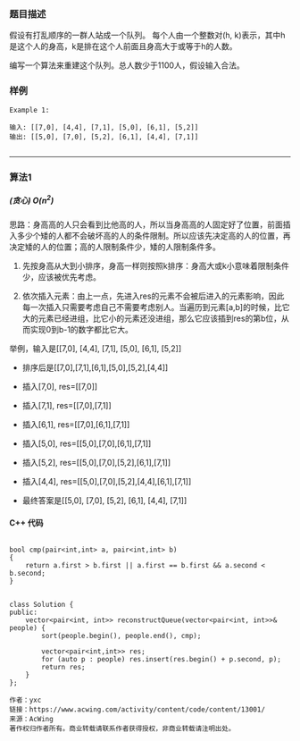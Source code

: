### 题目描述

假设有打乱顺序的一群人站成一个队列。 每个人由一个整数对(h, k)表示，其中h是这个人的身高，k是排在这个人前面且身高大于或等于h的人数。 

编写一个算法来重建这个队列。总人数少于1100人，假设输入合法。






### 样例

```
Example 1:

输入: [[7,0], [4,4], [7,1], [5,0], [6,1], [5,2]]
输出: [[5,0], [7,0], [5,2], [6,1], [4,4], [7,1]]


```


----------

### 算法1
##### (贪心) $O(n^2)$

思路：身高高的人只会看到比他高的人，所以当身高高的人固定好了位置，前面插入多少个矮的人都不会破坏高的人的条件限制。所以应该先决定高的人的位置，再决定矮的人的位置；高的人限制条件少，矮的人限制条件多。

1. 先按身高从大到小排序，身高一样则按照k排序：身高大或k小意味着限制条件少，应该被优先考虑。

2. 依次插入元素：由上一点，先进入res的元素不会被后进入的元素影响，因此每一次插入只需要考虑自己不需要考虑别人。当遍历到元素[a,b]的时候，比它大的元素已经进组，比它小的元素还没进组，那么它应该插到res的第b位，从而实现0到b-1的数字都比它大。


举例，输入是[[7,0], [4,4], [7,1], [5,0], [6,1], [5,2]]

- 排序后是[[7,0],[7,1],[6,1],[5,0],[5,2],[4,4]]

- 插入[7,0], res=[[7,0]]

- 插入[7,1], res=[[7,0],[7,1]]

- 插入[6,1], res=[[7,0],[6,1],[7,1]]

- 插入[5,0], res=[[5,0],[7,0],[6,1],[7,1]]

- 插入[5,2], res=[[5,0],[7,0],[5,2],[6,1],[7,1]]

- 插入[4,4], res=[[5,0],[7,0],[5,2],[4,4],[6,1],[7,1]]

- 最终答案是[[5,0], [7,0], [5,2], [6,1], [4,4], [7,1]]



#### C++ 代码
```

bool cmp(pair<int,int> a, pair<int,int> b)
{
    return a.first > b.first || a.first == b.first && a.second < b.second;
}


class Solution {
public:
    vector<pair<int, int>> reconstructQueue(vector<pair<int, int>>& people) {
        sort(people.begin(), people.end(), cmp);

        vector<pair<int,int>> res;
        for (auto p : people) res.insert(res.begin() + p.second, p);
        return res;
    }
};

作者：yxc
链接：https://www.acwing.com/activity/content/code/content/13001/
来源：AcWing
著作权归作者所有。商业转载请联系作者获得授权，非商业转载请注明出处。


```


